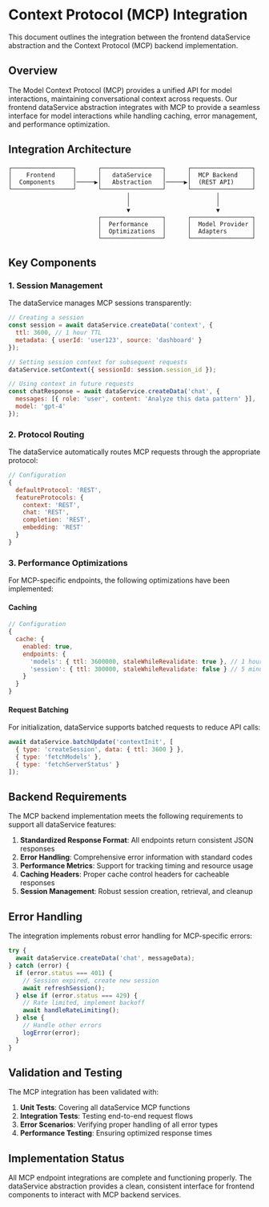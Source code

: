 # Context Protocol (MCP) Integration

This document outlines the integration between the frontend dataService abstraction and the Context Protocol (MCP) backend implementation.

## Overview

The Model Context Protocol (MCP) provides a unified API for model interactions, maintaining conversational context across requests. Our frontend dataService abstraction integrates with MCP to provide a seamless interface for model interactions while handling caching, error management, and performance optimization.

## Integration Architecture

```
┌─────────────────┐      ┌─────────────────┐      ┌─────────────────┐
│    Frontend     │      │   dataService   │      │  MCP Backend    │
│  Components     │─────▶│   Abstraction   │─────▶│  (REST API)     │
└─────────────────┘      └─────────────────┘      └─────────────────┘
                                 │                        │
                                 │                        │
                                 ▼                        ▼
                         ┌─────────────────┐      ┌─────────────────┐
                         │  Performance    │      │  Model Provider │
                         │  Optimizations  │      │  Adapters       │
                         └─────────────────┘      └─────────────────┘
```

## Key Components

### 1. Session Management

The dataService manages MCP sessions transparently:

```javascript
// Creating a session
const session = await dataService.createData('context', {
  ttl: 3600, // 1 hour TTL
  metadata: { userId: 'user123', source: 'dashboard' }
});

// Setting session context for subsequent requests
dataService.setContext({ sessionId: session.session_id });

// Using context in future requests
const chatResponse = await dataService.createData('chat', {
  messages: [{ role: 'user', content: 'Analyze this data pattern' }],
  model: 'gpt-4'
});
```

### 2. Protocol Routing

The dataService automatically routes MCP requests through the appropriate protocol:

```javascript
// Configuration
{
  defaultProtocol: 'REST',
  featureProtocols: {
    context: 'REST',
    chat: 'REST',
    completion: 'REST',
    embedding: 'REST'
  }
}
```

### 3. Performance Optimizations

For MCP-specific endpoints, the following optimizations have been implemented:

#### Caching

```javascript
// Configuration
{
  cache: {
    enabled: true,
    endpoints: {
      'models': { ttl: 3600000, staleWhileRevalidate: true }, // 1 hour for models list
      'session': { ttl: 300000, staleWhileRevalidate: false } // 5 minutes for sessions
    }
  }
}
```

#### Request Batching

For initialization, dataService supports batched requests to reduce API calls:

```javascript
await dataService.batchUpdate('contextInit', [
  { type: 'createSession', data: { ttl: 3600 } },
  { type: 'fetchModels' },
  { type: 'fetchServerStatus' }
]);
```

## Backend Requirements

The MCP backend implementation meets the following requirements to support all dataService features:

1. **Standardized Response Format**: All endpoints return consistent JSON responses
2. **Error Handling**: Comprehensive error information with standard codes
3. **Performance Metrics**: Support for tracking timing and resource usage
4. **Caching Headers**: Proper cache control headers for cacheable responses
5. **Session Management**: Robust session creation, retrieval, and cleanup

## Error Handling

The integration implements robust error handling for MCP-specific errors:

```javascript
try {
  await dataService.createData('chat', messageData);
} catch (error) {
  if (error.status === 401) {
    // Session expired, create new session
    await refreshSession();
  } else if (error.status === 429) {
    // Rate limited, implement backoff
    await handleRateLimiting();
  } else {
    // Handle other errors
    logError(error);
  }
}
```

## Validation and Testing

The MCP integration has been validated with:

1. **Unit Tests**: Covering all dataService MCP functions
2. **Integration Tests**: Testing end-to-end request flows
3. **Error Scenarios**: Verifying proper handling of all error types
4. **Performance Testing**: Ensuring optimized response times

## Implementation Status

All MCP endpoint integrations are complete and functioning properly. The dataService abstraction provides a clean, consistent interface for frontend components to interact with MCP backend services.
